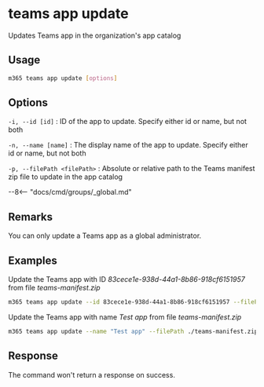 # teams app update

Updates Teams app in the organization's app catalog

## Usage

```sh
m365 teams app update [options]
```

## Options

`-i, --id [id]`
: ID of the app to update. Specify either id or name, but not both

`-n, --name [name]`
: The display name of the app to update. Specify either id or name, but not both

`-p, --filePath <filePath>`
: Absolute or relative path to the Teams manifest zip file to update in the app catalog

--8<-- "docs/cmd/groups/_global.md"

## Remarks

You can only update a Teams app as a global administrator.

## Examples

Update the Teams app with ID _83cece1e-938d-44a1-8b86-918cf6151957_ from file _teams-manifest.zip_

```sh
m365 teams app update --id 83cece1e-938d-44a1-8b86-918cf6151957 --filePath ./teams-manifest.zip
```

Update the Teams app with name _Test app_ from file _teams-manifest.zip_

```sh
m365 teams app update --name "Test app" --filePath ./teams-manifest.zip
```

## Response

The command won't return a response on success.
